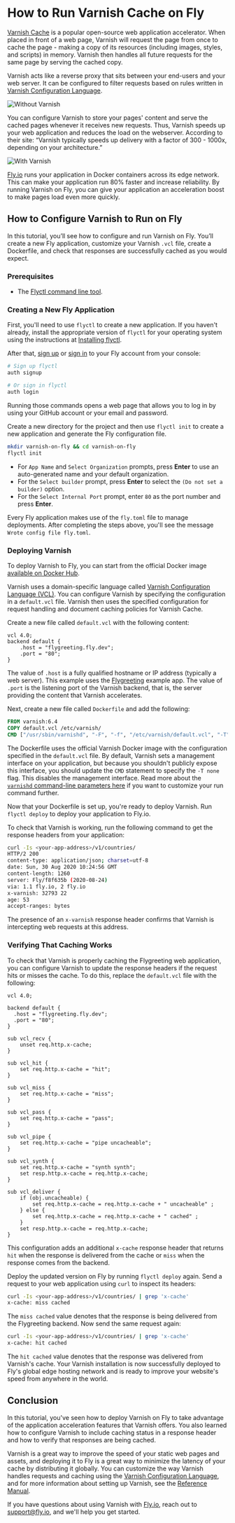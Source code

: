 # How to Run Varnish Cache on Fly

[Varnish Cache](https://varnish-cache.org/intro/index.html#intro) is a popular open-source web application accelerator. When placed in front of a web page, Varnish will request the page from once to cache the page - making a copy of its resources (including images, styles, and scripts) in memory. Varnish then handles all future requests for the same page by serving the cached copy.

Varnish acts like a reverse proxy that sits between your end-users and your web server. It can be configured to filter requests based on rules written in [Varnish Configuration Language](https://varnish-cache.org/docs/trunk/users-guide/vcl.html).

![Without Varnish](https://gist.github.com/gaurav-nelson/6b77f89f439e99014c798c65d03e68ac/raw/85283c9141006765040148b58a597041547c71e0/without-varnish.png "Without Varnish")

You can configure Varnish to store your pages' content and serve the cached pages whenever it receives new requests. Thus, Varnish speeds up your web application and reduces the load on the webserver. According to their site: “Varnish typically speeds up delivery with a factor of 300 - 1000x, depending on your architecture.”

![With Varnish](https://gist.githubusercontent.com/gaurav-nelson/6b77f89f439e99014c798c65d03e68ac/raw/85283c9141006765040148b58a597041547c71e0/with-varnish.png "With Varnish")

[Fly.io](https://fly.io/) runs your application in Docker containers across its edge network. This can make your application run 80% faster and increase reliability. By running Varnish on Fly, you can give your application an acceleration boost to make pages load even more quickly.

## How to Configure Varnish to Run on Fly
In this tutorial, you’ll see how to configure and run Varnish on Fly. You’ll create a new Fly application, customize your Varnish `.vcl` file, create a Dockerfile, and check that responses are successfully cached as you would expect.

### Prerequisites

- The [Flyctl command line tool](https://fly.io/docs/flyctl/installing/).

### Creating a New Fly Application

First, you'll need to use `flyctl` to create a new application. If you haven't already, install the appropriate version of `flyctl` for your operating system using the instructions at [Installing flyctl](https://fly.io/docs/hands-on/installing/).

After that, [sign up](https://fly.io/docs/hands-on/sign-up/) or [sign in](https://fly.io/docs/hands-on/sign-in/) to your Fly account from your console:

```bash
# Sign up flyctl
auth signup

# Or sign in flyctl
auth login
```

Running those commands opens a web page that allows you to log in by using your GitHub account or your email and password.

Create a new directory for the project and then use `flyctl init` to create a new application and generate the Fly configuration file.

```bash
mkdir varnish-on-fly && cd varnish-on-fly
flyctl init
```

- For `App Name` and `Select Organization` prompts, press **Enter** to use an auto-generated name and your default organization.
- For the `Select builder` prompt, press **Enter** to select the `(Do not set a builder)` option.
- For the `Select Internal Port` prompt, enter `80` as the port number and press **Enter**.

Every Fly application makes use of the `fly.toml` file to manage deployments. After completing the steps above, you'll see the message `Wrote config file fly.toml`.

### Deploying Varnish
To deploy Varnish to Fly, you can start from the official Docker image [available on Docker Hub](https://hub.docker.com/_/varnish).

Varnish uses a domain-specific language called [Varnish Configuration Language (VCL)](https://varnish-cache.org/docs/6.4/reference/vcl.html). You can configure Varnish by specifying the configuration in a `default.vcl` file. Varnish then uses the specified configuration for request handling and document caching policies for Varnish Cache.

Create a new file called `default.vcl` with the following content:

```
vcl 4.0;
backend default { 
    .host = "flygreeting.fly.dev";
    .port = "80";
}
```

The value of `.host` is a fully qualified hostname or IP address (typically a web server). This example uses the [Flygreeting](https://github.com/fly-examples/flygreeting) example app. The value of `.port` is the listening port of the Varnish backend, that is, the server providing the content that Varnish accelerates.

Next, create a new file called `Dockerfile` and add the following:

```Dockerfile
FROM varnish:6.4
COPY default.vcl /etc/varnish/
CMD ["/usr/sbin/varnishd", "-F", "-f", "/etc/varnish/default.vcl", "-T", "none"]
```

The Dockerfile uses the official Varnish Docker image with the configuration specified in the `default.vcl` file. By default, Varnish sets a management interface on your application, but because you shouldn't publicly expose this interface, you should update the `CMD` statement to specify the `-T none` flag. This disables the management interface. Read more about the [`varnishd` command-line parameters here](https://varnish-cache.org/docs/trunk/reference/varnishd.html) if you want to customize your run command further.

Now that your Dockerfile is set up, you're ready to deploy Varnish. Run `flyctl deploy` to deploy your application to Fly.io.

To check that Varnish is working, run the following command to get the response headers from your application:

```bash
curl -Is <your-app-address>/v1/countries/
HTTP/2 200
content-type: application/json; charset=utf-8
date: Sun, 30 Aug 2020 10:24:56 GMT
content-length: 1260
server: Fly/f8f635b (2020-08-24)
via: 1.1 fly.io, 2 fly.io
x-varnish: 32793 22
age: 53
accept-ranges: bytes
```

The presence of an `x-varnish` response header confirms that Varnish is intercepting web requests at this address.

### Verifying That Caching Works

To check that Varnish is properly caching the Flygreeting web application, you can configure Varnish to update the response headers if the request hits or misses the cache. To do this, replace the `default.vcl` file with the following:

```
vcl 4.0;

backend default {
  .host = "flygreeting.fly.dev";
  .port = "80";
}

sub vcl_recv {
    unset req.http.x-cache;
}

sub vcl_hit {
    set req.http.x-cache = "hit";
}

sub vcl_miss {
    set req.http.x-cache = "miss";
}

sub vcl_pass {
    set req.http.x-cache = "pass";
}

sub vcl_pipe {
    set req.http.x-cache = "pipe uncacheable";
}

sub vcl_synth {
    set req.http.x-cache = "synth synth";
    set resp.http.x-cache = req.http.x-cache;
}

sub vcl_deliver {
    if (obj.uncacheable) {
        set req.http.x-cache = req.http.x-cache + " uncacheable" ;
    } else {
        set req.http.x-cache = req.http.x-cache + " cached" ;
    }
    set resp.http.x-cache = req.http.x-cache;
}
```

This configuration adds an additional `x-cache` response header that returns `hit` when the response is delivered from the cache or `miss` when the response comes from the backend.

Deploy the updated version on Fly by running `flyctl deploy` again. Send a request to your web application using `curl` to inspect its headers:

```bash
curl -Is <your-app-address>/v1/countries/ | grep 'x-cache'
x-cache: miss cached
```

The `miss cached` value denotes that the response is being delivered from the Flygreeting backend. Now send the same request again:

```bash
curl -Is <your-app-address>/v1/countries/ | grep 'x-cache'
x-cache: hit cached
```

The `hit cached` value denotes that the response was delivered from Varnish's cache. Your Varnish installation is now successfully deployed to Fly's global edge hosting network and is ready to improve your website's speed from anywhere in the world.

## Conclusion
In this tutorial, you've seen how to deploy Varnish on Fly to take advantage of the application acceleration features that Varnish offers. You also learned how to configure Varnish to include caching status in a response header and how to verify that responses are being cached.

Varnish is a great way to improve the speed of your static web pages and assets, and deploying it to Fly is a great way to minimize the latency of your cache by distributing it globally. You can customize the way Varnish handles requests and caching using the [Varnish Configuration Language](https://varnish-cache.org/docs/trunk/users-guide/vcl.html), and for more information about setting up Varnish, see the [Reference Manual](https://varnish-cache.org/docs/6.4/reference/index.html).

If you have questions about using Varnish with [Fly.io](https://fly.io/), reach out to [support@fly.io](support@fly.io), and we'll help you get started.
